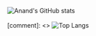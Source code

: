 ![Anand's GitHub stats](https://github-readme-stats.vercel.app/api?username=Techseeker-404&show_icons=true&theme=gruvbox&include_all_commits&count_private=true)
<br>
<br>
[comment]: <> ![Top Langs](https://github-readme-stats.vercel.app/api/top-langs/?username=Techseeker-404&langs_count=10&hide=Jupyter_notebook&show_icons=true&theme=gruvbox&include_all_commits&count_private=true)
